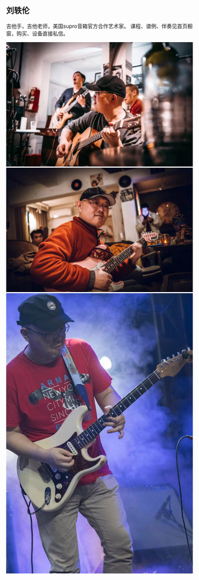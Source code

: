 
## 刘轶伦

吉他手，吉他老师，美国supro音箱官方合作艺术家。
课程、谱例、伴奏见首页橱窗，购买、设备直接私信。

![Octocat](/assets/img/1.jpeg)
![Octocat](/assets/img/2.jpeg)
![Octocat](/assets/img/3.jpeg)

